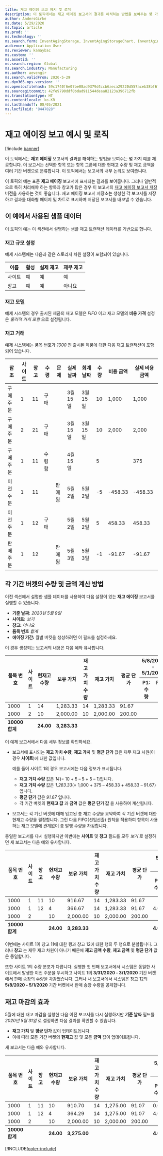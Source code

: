 ```yaml
---
title: 재고 에이징 보고 예시 및 로직
description: 이 토픽에서는 재고 에이징 보고서의 결과를 해석하는 방법을 보여주는 몇 가지 예를 제공합니다.
author: AndersGirke
ms.date: 5/29/2020
ms.topic: article
ms.prod: ''
ms.technology: ''
ms.search.form: InventAgingStorage, InventAgingStorageChart, InventAgingStorageDetails
audience: Application User
ms.reviewer: kamaybac
ms.custom: ''
ms.assetid: ''
ms.search.region: Global
ms.search.industry: Manufacturing
ms.author: aevengir
ms.search.validFrom: 2020-5-29
ms.dyn365.ops.version: ''
ms.openlocfilehash: 59c1740f6e07be08ad9379d4ccb6aeca29220d557aceb38bf6faef946e16fee7
ms.sourcegitcommit: 42fe9790ddf0bdad911544deaa82123a396712fb
ms.translationtype: HT
ms.contentlocale: ko-KR
ms.lasthandoff: 08/05/2021
ms.locfileid: "8447028"
---
```

# <a name="inventory-aging-report-examples-and-logic"></a>재고 에이징 보고 예시 및 로직

[!include [banner](../includes/banner.md)]

이 토픽에서는 **재고 에이징** 보고서의 결과를 해석하는 방법을 보여주는 몇 가지 예를 제공합니다. 이 보고서는 선택한 항목 또는 항목 그룹에 대한 현재고 수량 및 재고 금액을 여러 기간 버켓으로 분류합니다. 이 토픽에서는 보고서의 내부 논리도 보여줍니다.

이 토픽의 예는 표준 **재고 에이징** 보고서에 표시되는 결과를 보여줍니다. 그러나 일반적으로 특히 처리해야 하는 항목과 창고가 많은 경우 이 보고서의 [재고 에이징 보고서 저장](inventory-aging-report-storage.md) 버전을 사용하는 것이 좋습니다. 재고 에이징 보고서 저장소는 생성한 각 보고서를 저장하고 결과를 대화형 페이지 및 차트로 표시하며 저장된 보고서를 내보낼 수 있습니다.

## <a name="sample-data-that-is-used-in-these-examples"></a>이 예에서 사용된 샘플 데이터

이 토픽의 예는 이 섹션에서 설명하는 샘플 재고 트랜잭션 데이터를 기반으로 합니다.

### <a name="storage-dimension-setup"></a>재고 규모 설정

예제 시스템에는 다음과 같은 스토리지 차원 설정이 포함되어 있습니다.

| 이름      | 활성 | 실제 재고 | 재무 재고 |
|-----------|--------|--------------------|---------------------|
| 사이트      | 예    | 예                | 예                 |
| 창고 | 예    | 예                | 아니요                  |

### <a name="inventory-model"></a>재고 모델

예제 시스템의 경우 출시된 제품의 재고 모델은 *FIFO* 이고 재고 모델의 **비용 가격** 설정은 *물리적 가치 포함* 으로 설정됩니다.

### <a name="inventory-transactions"></a>재고 거래

예제 시스템에는 품목 번호가 *1000* 인 출시된 제품에 대한 다음 재고 트랜잭션이 포함되어 있습니다.

| 참조      | 사이트 | 창고 | 수령   | 문제 | 실제 날짜 | 회계 날짜 | 수량 | 비용 금액 | 실제 비용 금액 |
|----------------|------|-----------|-----------|-------|---------------|----------------|----------|-------------|----------------------|
| 구매 주문 | 1    | 11        | 구매 |       | 3월 15일      | 3월 15일       | 10       | 1,000       | 1,000                |
| 구매 주문 | 2    | 21        | 구매 |       | 3월 15일      | 3월 15일       | 10       | 2,000       | 2,000                |
| 구매 주문 | 1    | 11        | 수령함  |       | 4월 15일      |                | 5        |             | 375                  |
| 이전 주문 | 1    | 11        |           | 판매됨  | 5월 2일         | 5월 2일          | -5       | -458.33     | -458.33              |
| 이전 주문 | 1    | 12        | 구매 |       | 5월 2일         | 5월 2일          | 5        | 458.33      | 458.33               |
| 판매 주문    | 1    | 12        |           | 판매됨  | 5월 3일         | 5월 3일          | -1       | -91.67      | -91.67               |

## <a name="how-quantities-and-amounts-in-each-period-bucket-are-calculated"></a>각 기간 버켓의 수량 및 금액 계산 방법

이전 섹션에서 설명한 샘플 데이터를 사용하여 다음 설정이 있는 **재고 에이징** 보고서를 실행할 수 있습니다.

- **기준 날짜:** *2020년 5월 9일*
- **사이트:** *보기*
- **창고:** *아니요*
- **품목 번호** *합계*
- **에이징 기간:** 월별 버킷을 생성하려면 이 필드를 설정하세요.

이 경우 생성되는 보고서의 내용은 다음 예와 유사합니다.

<table>
<thead>
<tr>
    <th rowspan="2">품목 번호</th>
    <th rowspan="2">사이트</th>
    <th rowspan="2">현재고 수량</th>
    <th rowspan="2">보유 가치</th>
    <th rowspan="2">재고 가치 수량</th>
    <th rowspan="2">재고 가치</th>
    <th rowspan="2">평균 단가</th>
    <th colspan="2">5/8/2020 - 5/1/2020</th>
    <th colspan="2">4/30/2020 - 4/1/2020</th>
    <th colspan="2">3/31/2020 - 3/1/2020</th>
</tr>
<tr>
    <th>P1: 수량</th>
    <th>P1: 금액</th>
    <th>P2: 수량</th>
    <th>P2: 금액</th>
    <th>P3: 수량</th>
    <th>P3: 금액</th>
</tr>
</thead>
<tbody>
<tr>
    <td>1000</td>
    <td>1</td>
    <td>14</td>
    <td>1,283.33</td>
    <td>14</td>
    <td>1,283.33</td>
    <td>91.67</td>
    <td></td>
    <td></td>
    <td>5.00</td>
    <td>458.33</td>
    <td>9.00</td>
    <td>825.00</td>
</tr>
<tr>
    <td>1000</td>
    <td>2</td>
    <td>10</td>
    <td>2,000.00</td>
    <td>10</td>
    <td>2,000.00</td>
    <td>200.00</td>
    <td></td>
    <td></td>
    <td></td>
    <td></td>
    <td>10.00</td>
    <td>2,000.00</td>
</tr>
</tbody>
<tfoot>
<tr>
    <td><strong>10000 합계</strong></td>
    <td></td>
    <td><strong>24.00</strong></td>
    <td><strong>3,283.33</strong></td>
    <td></td>
    <td></td>
    <td></td>
    <td></td>
    <td></td>
    <td><strong>5.00</strong></td>
    <td><strong>458.33</strong></td>
    <td><strong>19</strong></td>
    <td><strong>2,825.00</strong></td>
</tr>
</tfoot>
</table>

이 예제 보고서에서 다음 세부 정보를 확인하세요.

- 보고서에 표시되는 **재고 가치 수량**, **재고 가치** 및 **평균 단가** 값은 재무 재고 차원(이 경우 **사이트**)에 대한 값입니다.

    예를 들어 사이트 1의 경우 보고서에는 다음 정보가 표시됩니다.

    - **재고 가치 수량** 값은 *14*(= 10 + 5 – 5 + 5 – 1)입니다.
    - **재고 가치 수량** 값은 *1,283.33*(= 1,000 + 375 – 458.33 + 458.33 – 91.67)입니다.
    - **평균 단가** 값은 *91.67* 입니다.
    - 각 기간 버켓의 **현재고 값** 과 **금액** 값은 **평균 단가 값** 을 사용하여 계산됩니다.

- 보고서는 각 기간 버켓에 대해 입고된 총 재고 수량을 요약하여 각 기간 버켓에 대한 현재고 수량을 결정합니다. 그런 다음 FIFO(선입선출) 원칙을 적용하여 항목이 사용하는 재고 모델에 관계없이 총 발행 수량을 차감합니다.

동일한 보고서를 다시 실행하지만 이번에는 **사이트** 및 **창고** 필드를 모두 *보기* 로 설정하면 새 보고서는 다음 예와 유사합니다.

<table>
<thead>
<tr>
    <th rowspan="2">품목 번호</th>
    <th rowspan="2">사이트</th>
    <th rowspan="2">창고</th>
    <th rowspan="2">현재고 수량</th>
    <th rowspan="2">보유 가치</th>
    <th rowspan="2">재고 가치 수량</th>
    <th rowspan="2">재고 가치</th>
    <th rowspan="2">평균 단가</th>
    <th colspan="2">5/8/2020 - 5/1/2020</th>
    <th colspan="2">4/30/2020 - 4/1/2020</th>
    <th colspan="2">3/31/2020 - 3/1/2020</th>
</tr>
<tr>
    <th>P1: 수량</th>
    <th>P1: 금액</th>
    <th>P2: 수량</th>
    <th>P2: 금액</th>
    <th>P3: 수량</th>
    <th>P3: 금액</th>
</tr>
</thead>
<tbody>
<tr>
    <td>1000</td>
    <td>1</td>
    <td>11</td>
    <td>10</td>
    <td>916.67</td>
    <td>14</td>
    <td>1,283.33</td>
    <td>91.67</td>
    <td></td>
    <td></td>
    <td>5.00</td>
    <td>458.33</td>
    <td>5.00</td>
    <td>458.33</td>
</tr>
<tr>
    <td>1000</td>
    <td>1</td>
    <td>12</td>
    <td>4</td>
    <td>366.67</td>
    <td>14</td>
    <td>1,283.33</td>
    <td>91.67</td>
    <td>4.00</td>
    <td>366.67</td>
    <td></td>
    <td></td>
    <td></td>
    <td></td>
</tr>
<tr>
    <td>1000</td>
    <td>2</td>
    <td></td>
    <td>10</td>
    <td>2,000.00</td>
    <td>10</td>
    <td>2,000.00</td>
    <td>200.00</td>
    <td></td>
    <td></td>
    <td></td>
    <td></td>
    <td>10.00</td>
    <td>2,000.00</td>
</tr>
</tbody>
<tfoot>
<tr>
    <td><strong>10000 합계</strong></td>
    <td></td>
    <td></td>
    <td><strong>24.00</strong></td>
    <td><strong>3,283.33</strong></td>
    <td></td>
    <td></td>
    <td></td>
    <td><strong>4.00</strong></td>
    <td><strong>366.67</strong></td>
    <td><strong>5.00</strong></td>
    <td><strong>458.33</strong></td>
    <td><strong>15</strong></td>
    <td><strong>2,458.33</strong></td>
</tr>
</tfoot>
</table>

이번에는 사이트 1이 창고 11에 대한 행과 창고 12에 대한 행의 두 행으로 분할됩니다. 그러나 **창고** 는 재무 재고 차원이 아니기 때문에 **재고 금액 수량**, **재고 금액** 및 **평균 단가** 값은 동일합니다.

또한 사이트 1의 수량 분포가 다릅니다. 실행한 첫 번째 보고서에서 시스템은 동일한 사이트에서 발생한 이전 주문을 무시하고 사이트 1의 **3/31/2020 - 3/1/2020** 기간 버켓에서 판매 송장의 수량을 차감했습니다. 그러나 새 보고서에서 시스템은 창고 12의 **5/8/2020 - 5/1/2020** 기간 버켓에서 판매 송장 수량을 공제합니다.

## <a name="effects-of-inventory-closing"></a>재고 마감의 효과

5월에 대한 재고 마감을 실행한 다음 이전 보고서를 다시 실행하지만 **기준 날짜** 필드를 *2020년 5월 31일* 로 설정하면 다음 결과를 확인할 수 있습니다.

- **재고 가치** 및 **평균 단가** 값이 업데이트됩니다.
- 이에 따라 모든 기간 버켓의 **현재고** 값 및 모든 **금액** 값이 업데이트됩니다.

새 보고서는 다음 예와 유사합니다.

<table>
<thead>
<tr>
    <th rowspan="2">품목 번호</th>
    <th rowspan="2">사이트</th>
    <th rowspan="2">창고</th>
    <th rowspan="2">현재고 수량</th>
    <th rowspan="2">보유 가치</th>
    <th rowspan="2">재고 가치 수량</th>
    <th rowspan="2">재고 가치</th>
    <th rowspan="2">평균 단가</th>
    <th colspan="2">5/31/2020 - 5/1/2020</th>
    <th colspan="2">4/30/2020 - 4/1/2020</th>
    <th colspan="2">3/31/2020 - 3/1/2020</th>
</tr>
<tr>
    <th>P1: 수량</th>
    <th>P1: 금액</th>
    <th>P2: 수량</th>
    <th>P2: 금액</th>
    <th>P3: 수량</th>
    <th>P3: 금액</th>
</tr>
</thead>
<tbody>
<tr>
    <td>1000</td>
    <td>1</td>
    <td>11</td>
    <td>10</td>
    <td>910.70</td>
    <td>14</td>
    <td>1,275.00</td>
    <td>91.07</td>
    <td>0.00</td>
    <td></td>
    <td>5.00</td>
    <td>455.36</td>
    <td>5.00</td>
    <td>455.36</td>
</tr>
<tr>
    <td>1000</td>
    <td>1</td>
    <td>12</td>
    <td>4</td>
    <td>364.29</td>
    <td>14</td>
    <td>1,275.00</td>
    <td>91.07</td>
    <td>4.00</td>
    <td>364.29</td>
    <td></td>
    <td></td>
    <td></td>
    <td></td>
</tr>
<tr>
    <td>1000</td>
    <td>2</td>
    <td></td>
    <td>10</td>
    <td>2,000.00</td>
    <td>10</td>
    <td>2,000.00</td>
    <td>200.00</td>
    <td></td>
    <td></td>
    <td></td>
    <td></td>
    <td>10.00</td>
    <td>2,000.00</td>
</tr>
</tbody>
<tfoot>
<tr>
    <td><strong>10000 합계</strong></td>
    <td></td>
    <td></td>
    <td><strong>24.00</strong></td>
    <td><strong>3,275.00</strong></td>
    <td></td>
    <td></td>
    <td></td>
    <td><strong>4.00</strong></td>
    <td><strong>364.29</strong></td>
    <td><strong>5.00</strong></td>
    <td><strong>455.36</strong></td>
    <td><strong>15</strong></td>
    <td><strong>2,455.36</strong></td>
</tr>
</tfoot>
</table>


[!INCLUDE[footer-include](../../includes/footer-banner.md)]